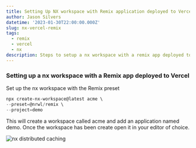 ```yaml
---
title: Setting Up NX workspace with Remix application deployed to Vercel
author: Jason Silvers
datetime: '2023-01-30T22:00:00.000Z'
slug: nx-vercel-remix
tags:
  - remix
  - vercel
  - nx
description: Steps to setup a nx workspace with a remix app deployed to vercel
---
```


### Setting up a nx workspace with a Remix app deployed to Vercel

Set up the nx workspace with the Remix preset

```powershell
npx create-nx-workspace@latest acme \
--preset=@nrwl/remix \
--project=demo
```

This will create a workspace called acme and add an application named demo. Once the workspace has been create open it in your editor of choice.&#x20;

![nx distributed caching](<https://assets.tina.io/d228a5de-f11f-4abe-b112-f588b8225f6a/Screen Shot 2023-01-30 at 12.27.19 PM.png> "nx distributed caching")
